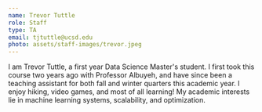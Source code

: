 ```yaml
---
name: Trevor Tuttle
role: Staff
type: TA
email: tjtuttle@ucsd.edu
photo: assets/staff-images/trevor.jpeg
---
```

I am Trevor Tuttle, a first year Data Science Master's student. I first took this course two years ago with Professor Albuyeh, and have since been a teaching assistant for both fall and winter quarters this academic year. I enjoy hiking, video games, and most of all learning! My academic interests lie in machine learning systems, scalability, and optimization.  